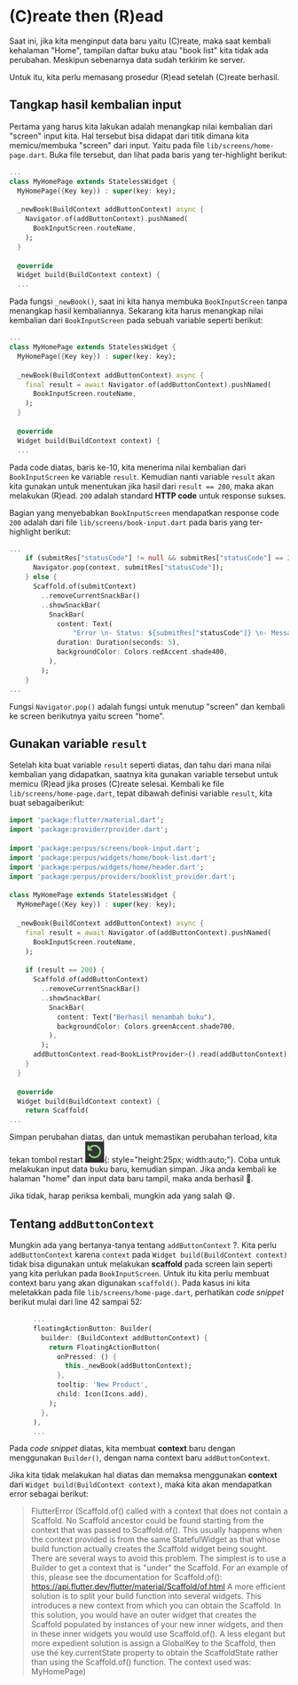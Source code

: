 # (C)reate then (R)ead

Saat ini, jika kita menginput data baru yaitu (C)reate, maka saat kembali kehalaman "Home", tampilan daftar buku atau "book list" kita tidak ada perubahan. Meskipun sebenarnya data sudah terkirim ke server.

Untuk itu, kita perlu memasang prosedur (R)ead setelah (C)reate berhasil.

## Tangkap hasil kembalian input

Pertama yang harus kita lakukan adalah menangkap nilai kembalian dari "screen" input kita. Hal tersebut bisa didapat dari titik dimana kita memicu/membuka "screen" dari input. Yaitu pada file `lib/screens/home-page.dart`. Buka file tersebut, dan lihat pada baris yang ter-highlight berikut:

```dart linenums="5" hl_lines="5-9"
...
class MyHomePage extends StatelessWidget {
  MyHomePage({Key key}) : super(key: key);

  _newBook(BuildContext addButtonContext) async {
    Navigator.of(addButtonContext).pushNamed(
      BookInputScreen.routeName,
    );
  }

  @override
  Widget build(BuildContext context) {
  ...
```

Pada fungsi `_newBook()`, saat ini kita hanya membuka `BookInputScreen` tanpa menangkap hasil kembaliannya. Sekarang kita harus menangkap nilai kembalian dari `BookInputScreen` pada sebuah variable seperti berikut:

```dart linenums="5" hl_lines="6-8"
...
class MyHomePage extends StatelessWidget {
  MyHomePage({Key key}) : super(key: key);

  _newBook(BuildContext addButtonContext) async {
    final result = await Navigator.of(addButtonContext).pushNamed(
      BookInputScreen.routeName,
    );
  }

  @override
  Widget build(BuildContext context) {
  ...
```

Pada code diatas, baris ke-10, kita menerima nilai kembalian dari `BookInputScreen` ke variable `result`. Kemudian nanti variable `result` akan kita gunakan untuk menentukan jika hasil dari `result == 200`, maka akan melakukan (R)ead. `200` adalah standard **HTTP code** untuk response sukses.

Bagian yang menyebabkan `BookInputScreen` mendapatkan response code `200` adalah dari file `lib/screens/book-input.dart` pada baris yang ter-highlight berikut:

```dart linenums="69" hl_lines="3"
...
    if (submitRes["statusCode"] != null && submitRes["statusCode"] == 200) {
      Navigator.pop(context, submitRes["statusCode"]);
    } else {
      Scaffold.of(submitContext)
        ..removeCurrentSnackBar()
        ..showSnackBar(
          SnackBar(
            content: Text(
                "Error \n- Status: ${submitRes["statusCode"]} \n- Message: ${submitRes["message"]}"),
            duration: Duration(seconds: 5),
            backgroundColor: Colors.redAccent.shade400,
          ),
        );
    }
...
```

Fungsi `Navigator.pop()` adalah fungsi untuk menutup "screen" dan kembali ke screen berikutnya yaitu screen "home".

## Gunakan variable `result`

Setelah kita buat variable `result` seperti diatas, dan tahu dari mana nilai kembalian yang didapatkan, saatnya kita gunakan variable tersebut untuk memicu (R)ead jika proses (C)reate selesai. Kembali ke file `lib/screens/home-page.dart`, tepat dibawah definisi variable `result`, kita buat sebagaiberikut:

```dart linenums="1" hl_lines="2 3 7 16-27"
import 'package:flutter/material.dart';
import 'package:provider/provider.dart';

import 'package:perpus/screens/book-input.dart';
import 'package:perpus/widgets/home/book-list.dart';
import 'package:perpus/widgets/home/header.dart';
import 'package:perpus/providers/booklist_provider.dart';

class MyHomePage extends StatelessWidget {
  MyHomePage({Key key}) : super(key: key);

  _newBook(BuildContext addButtonContext) async {
    final result = await Navigator.of(addButtonContext).pushNamed(
      BookInputScreen.routeName,
    );

    if (result == 200) {
      Scaffold.of(addButtonContext)
        ..removeCurrentSnackBar()
        ..showSnackBar(
          SnackBar(
            content: Text("Berhasil menambah buku"),
            backgroundColor: Colors.greenAccent.shade700,
          ),
        );
      addButtonContext.read<BookListProvider>().read(addButtonContext);
    }
  }

  @override
  Widget build(BuildContext context) {
    return Scaffold(
...
```

Simpan perubahan diatas, dan untuk memastikan perubahan terload, kita tekan tombol restart ![restart](../assets/images/icons/restart.png){: style="height:25px; width:auto;"}. Coba untuk melakukan input data buku baru, kemudian simpan. Jika anda kembali ke halaman "home" dan input data baru tampil, maka anda berhasil :tada:.

Jika tidak, harap periksa kembali, mungkin ada yang salah :smile:.

## Tentang `addButtonContext`

Mungkin ada yang bertanya-tanya tentang `addButtonContext` ?. Kita perlu `addButtonContext` karena `context` pada `Widget build(BuildContext context)` tidak bisa digunakan untuk melakukan **scaffold** pada screen lain seperti yang kita perlukan pada `BookInputScreen`. Untuk itu kita perlu membuat context baru yang akan digunakan `scaffold()`. Pada kasus ini kita meletakkan pada file `lib/screens/home-page.dart`, perhatikan *code snippet* berikut mulai dari line 42 sampai 52:

```dart linenums="41"
      ...
      floatingActionButton: Builder(
        builder: (BuildContext addButtonContext) {
          return FloatingActionButton(
            onPressed: () {
              this._newBook(addButtonContext);
            },
            tooltip: 'New Product',
            child: Icon(Icons.add),
          );
        },
      ),
      ...
```

Pada *code snippet* diatas, kita membuat **context** baru dengan menggunakan `Builder()`, dengan nama context baru `addButtonContext`.

Jika kita tidak melakukan hal diatas dan memaksa menggunakan **context** dari `Widget build(BuildContext context)`, maka kita akan mendapatkan error sebagai berikut:

> FlutterError (Scaffold.of() called with a context that does not contain a Scaffold.
> No Scaffold ancestor could be found starting from the context that was passed to Scaffold.of(). This usually happens when the context provided is from the same StatefulWidget as that whose build function actually creates the Scaffold widget being sought.
> There are several ways to avoid this problem. The simplest is to use a Builder to get a context that is "under" the Scaffold. For an example of this, please see the documentation for Scaffold.of():
> https://api.flutter.dev/flutter/material/Scaffold/of.html
> A more efficient solution is to split your build function into several widgets. This introduces a new context from which you can obtain the Scaffold. In this solution, you would have an outer widget that creates the Scaffold populated by instances of your new inner widgets, and then in these inner widgets you would use Scaffold.of().
> A less elegant but more expedient solution is assign a GlobalKey to the Scaffold, then use the key.currentState property to obtain the ScaffoldState rather than using the Scaffold.of() function.
> The context used was:
> MyHomePage)
